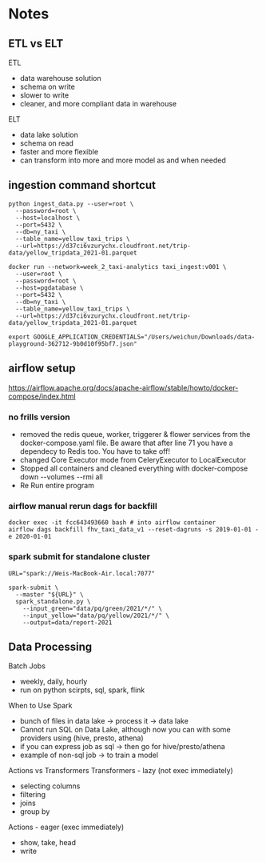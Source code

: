 # Notes

## ETL vs ELT

ETL

- data warehouse solution
- schema on write
- slower to write
- cleaner, and more compliant data in warehouse

ELT

- data lake solution
- schema on read
- faster and more flexible
- can transform into more and more model as and when needed

## ingestion command shortcut

```
python ingest_data.py --user=root \
  --password=root \
  --host=localhost \
  --port=5432 \
  --db=ny_taxi \
  --table_name=yellow_taxi_trips \
  --url=https://d37ci6vzurychx.cloudfront.net/trip-data/yellow_tripdata_2021-01.parquet

```

```
docker run --network=week_2_taxi-analytics taxi_ingest:v001 \
  --user=root \
  --password=root \
  --host=pgdatabase \
  --port=5432 \
  --db=ny_taxi \
  --table_name=yellow_taxi_trips \
  --url=https://d37ci6vzurychx.cloudfront.net/trip-data/yellow_tripdata_2021-01.parquet
```

```
export GOOGLE_APPLICATION_CREDENTIALS="/Users/weichun/Downloads/data-playground-362712-9b0d10f95bf7.json"
```

## airflow setup

https://airflow.apache.org/docs/apache-airflow/stable/howto/docker-compose/index.html

### no frills version

- removed the redis queue, worker, triggerer & flower services from the docker-compose.yaml file. Be aware that after line 71 you have a dependecy to Redis too. You have to take off!
- changed Core Executor mode from CeleryExecutor to LocalExecutor
- Stopped all containers and cleaned everything with docker-compose down --volumes --rmi all
- Re Run entire program

### airflow manual rerun dags for backfill

```
docker exec -it fcc643493660 bash # into airflow container
airflow dags backfill fhv_taxi_data_v1 --reset-dagruns -s 2019-01-01 -e 2020-01-01
```

### spark submit for standalone cluster

```
URL="spark://Weis-MacBook-Air.local:7077"

spark-submit \
  --master "${URL}" \
  spark_standalone.py \
    --input_green="data/pq/green/2021/*/" \
    --input_yellow="data/pq/yellow/2021/*/" \
    --output=data/report-2021
```

## Data Processing

Batch Jobs

- weekly, daily, hourly
- run on python scirpts, sql, spark, flink

When to Use Spark

- bunch of files in data lake -> process it -> data lake
- Cannot run SQL on Data Lake, although now you can with some providers using (hive, presto, athena)
- if you can express job as sql -> then go for hive/presto/athena
- example of non-sql job -> to train a model

Actions vs Transformers
Transformers - lazy (not exec immediately)

- selecting columns
- filtering
- joins
- group by

Actions - eager (exec immediately)

- show, take, head
- write
